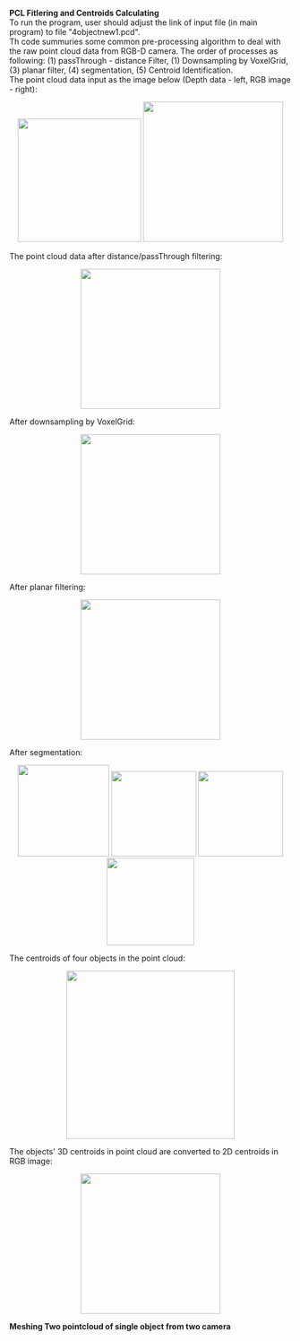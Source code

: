 **PCL Fitlering and Centroids Calculating**\
To run the program, user should adjust the link of input file (in main program) to file "4objectnew1.pcd".\
Th code summuries some common pre-processing algorithm to deal with the raw point cloud data from RGB-D camera. The order of processes as following: (1) passThrough - distance Filter, (1) Downsampling by VoxelGrid, (3) planar filter, (4) segmentation, (5) Centroid Identification.\
The point cloud data input as the image below (Depth data - left, RGB image - right):
<p align="center">
  <img src="https://github.com/buivn/images/blob/master/cvUnr2019/pcdInput.png" width="220">
  <img src="https://github.com/buivn/images/blob/master/cvUnr2019/4objectnew1.jpg" width="250">
</p>
The point cloud data after distance/passThrough filtering:
<p align="center">
  <img src="https://github.com/buivn/images/blob/master/cvUnr2019/passThrough061319.png" width="250">
</p>

After downsampling by VoxelGrid:
<p align="center">
  <img src="https://github.com/buivn/images/blob/master/cvUnr2019/Downsampling061319.png" width="250">
</p>

After planar filtering: 
<p align="center">
  <img src="https://github.com/buivn/images/blob/master/cvUnr2019/planerFiltering1.png" width="250">
</p>
After segmentation:
<p align="center">
  <img src="https://github.com/buivn/images/blob/master/cvUnr2019/object4061319.png" width="163">
  <img src="https://github.com/buivn/images/blob/master/cvUnr2019/object3061319.png" width="152">
  <img src="https://github.com/buivn/images/blob/master/cvUnr2019/object1061319.png" width="152">
  <img src="https://github.com/buivn/images/blob/master/cvUnr2019/object2061319.png" width="156">  
</p>
The centroids of four objects in the point cloud:
<p align="center">
  <img src="https://github.com/buivn/images/blob/master/cvUnr2019/centroid3D.png" width="300">
</p>
The objects' 3D centroids in point cloud are converted to 2D centroids in RGB image:
<p align="center">
  <img src="https://github.com/buivn/images/blob/master/cvUnr2019/2Dcentroids.png" width="250">
</p>

**Meshing Two pointcloud of single object from two camera**
